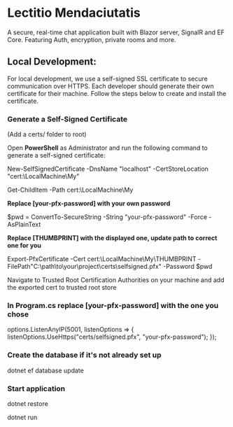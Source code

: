 # Lectitio Mendaciutatis

A secure, real-time chat application built with Blazor server, SignalR and EF Core. Featuring Auth, encryption, private rooms and more.

## Local Development:

For local development, we use a self-signed SSL certificate to secure communication over HTTPS. Each developer should generate their own certificate for their machine. Follow the steps below to create and install the certificate.

### Generate a Self-Signed Certificate

(Add a certs/ folder to root)

Open **PowerShell** as Administrator and run the following command to generate a self-signed certificate:

New-SelfSignedCertificate -DnsName "localhost" -CertStoreLocation "cert:\LocalMachine\My"

Get-ChildItem -Path cert:\LocalMachine\My

**Replace [your-pfx-password] with your own password**

$pwd = ConvertTo-SecureString -String "your-pfx-password" -Force -AsPlainText

**Replace [THUMBPRINT] with the displayed one, update path to correct one for you**

Export-PfxCertificate -Cert cert:\LocalMachine\My\THUMBPRINT -FilePath"C:\path\to\your\project\certs\selfsigned.pfx" -Password $pwd

Navigate to Trusted Root Certification Authorities on your machine and add the exported cert to trusted root store

### In Program.cs replace [your-pfx-password] with the one you chose

options.ListenAnyIP(5001, listenOptions =>
    {
        listenOptions.UseHttps("certs/selfsigned.pfx", "your-pfx-password");
    });

### Create the database if it's not already set up

dotnet ef database update

### Start application

dotnet restore

dotnet run
